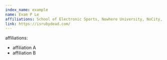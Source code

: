 ```yaml
---
index_name: example
name: Exam P Le
affiliations: School of Electronic Sports, Nowhere University, NoCity, NoCountry
link: https://isrubydead.com/
---
```

affiliations:
- affiliation A
- affiliation B